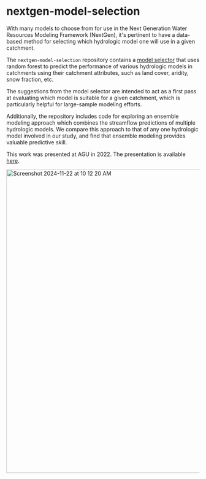 # nextgen-model-selection
With many models to choose from for use in the Next Generation Water Resources Modeling Framework (NextGen), it's pertinent to have a data-based method for selecting which hydrologic model one will use in a given catchment. 

The `nextgen-model-selection` repository contains a [model selector](https://github.com/NWC-CUAHSI-Summer-Institute/nextgen-model-selection/blob/main/JAWRA_ModelSelector_Figure2.ipynb) that uses random forest to predict the performance of various hydrologic models in catchments using their catchment attributes, such as land cover, aridity, snow fraction, etc. 

The suggestions from the model selector are intended to act as a first pass at evaluating which model is suitable for a given catchment, which is particularly helpful for large-sample modeling efforts. 

Additionally, the repository includes code for exploring an ensemble modeling approach which combines the streamflow predictions of multiple hydrologic models. We compare this approach to that of any one hydrologic model involved in our study, and find that ensemble modeling provides valuable predictive skill. 

This work was presented at AGU in 2022. The presentation is available [here](https://github.com/NWC-CUAHSI-Summer-Institute/nextgen-model-selection/blob/main/LBolotin_AGU_Poster_2022.pdf). 

<img width="791" alt="Screenshot 2024-11-22 at 10 12 20 AM" src="https://github.com/user-attachments/assets/574eb0ec-e6c8-4acb-ac1c-0732408942ce">
